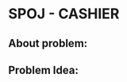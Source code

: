   

# SPOJ - CASHIER

## About problem:  


  

## Problem Idea:  

<!--stackedit_data:
eyJoaXN0b3J5IjpbODY2OTc1NTc3XX0=
-->